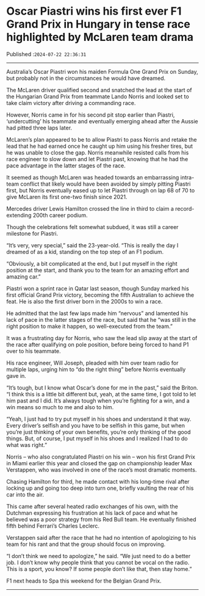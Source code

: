 # Oscar Piastri wins his first ever F1 Grand Prix in Hungary in tense race highlighted by McLaren team drama

Published :`2024-07-22 22:36:31`

---

Australia’s Oscar Piastri won his maiden Formula One Grand Prix on Sunday, but probably not in the circumstances he would have dreamed.

The McLaren driver qualified second and snatched the lead at the start of the Hungarian Grand Prix from teammate Lando Norris and looked set to take claim victory after driving a commanding race.

However, Norris came in for his second pit stop earlier than Piastri, ‘undercutting’ his teammate and eventually emerging ahead after the Aussie had pitted three laps later.

McLaren’s plan appeared to be to allow Piastri to pass Norris and retake the lead that he had earned once he caught up him using his fresher tires, but he was unable to close the gap. Norris meanwhile resisted calls from his race engineer to slow down and let Piastri past, knowing that he had the pace advantage in the latter stages of the race.

It seemed as though McLaren was headed towards an embarrassing intra-team conflict that likely would have been avoided by simply pitting Piastri first, but Norris eventually eased up to let Piastri through on lap 68 of 70 to give McLaren its first one-two finish since 2021.

Mercedes driver Lewis Hamilton crossed the line in third to claim a record-extending 200th career podium.

Though the celebrations felt somewhat subdued, it was still a career milestone for Piastri.

“It’s very, very special,” said the 23-year-old. “This is really the day I dreamed of as a kid, standing on the top step of an F1 podium.

“Obviously, a bit complicated at the end, but I put myself in the right position at the start, and thank you to the team for an amazing effort and amazing car.”

Piastri won a sprint race in Qatar last season, though Sunday marked his first official Grand Prix victory, becoming the fifth Australian to achieve the feat. He is also the first driver born in the 2000s to win a race.

He admitted that the last few laps made him “nervous” and lamented his lack of pace in the latter stages of the race, but said that he “was still in the right position to make it happen, so well-executed from the team.”

It was a frustrating day for Norris, who saw the lead slip away at the start of the race after qualifying on pole position, before being forced to hand P1 over to his teammate.

His race engineer, Will Joseph, pleaded with him over team radio for multiple laps, urging him to “do the right thing” before Norris eventually gave in.

“It’s tough, but I know what Oscar’s done for me in the past,” said the Briton. “I think this is a little bit different but, yeah, at the same time, I got told to let him past and I did. It’s always tough when you’re fighting for a win, and a win means so much to me and also to him.

“Yeah, I just had to try put myself in his shoes and understand it that way. Every driver’s selfish and you have to be selfish in this game, but when you’re just thinking of your own benefits, you’re only thinking of the good things. But, of course, I put myself in his shoes and I realized I had to do what was right.”

Norris – who also congratulated Piastri on his win – won his first Grand Prix in Miami earlier this year and closed the gap on championship leader Max Verstappen, who was involved in one of the race’s most dramatic moments.

Chasing Hamilton for third, he made contact with his long-time rival after locking up and going too deep into turn one, briefly vaulting the rear of his car into the air.

This came after several heated radio exchanges of his own, with the Dutchman expressing his frustration at his lack of pace and what he believed was a poor strategy from his Red Bull team. He eventually finished fifth behind Ferrari’s Charles Leclerc.

Verstappen said after the race that he had no intention of apologizing to his team for his rant and that the group should focus on improving.

“I don’t think we need to apologize,” he said. “We just need to do a better job. I don’t know why people think that you cannot be vocal on the radio. This is a sport, you know? If some people don’t like that, then stay home.”

F1 next heads to Spa this weekend for the Belgian Grand Prix.

---

